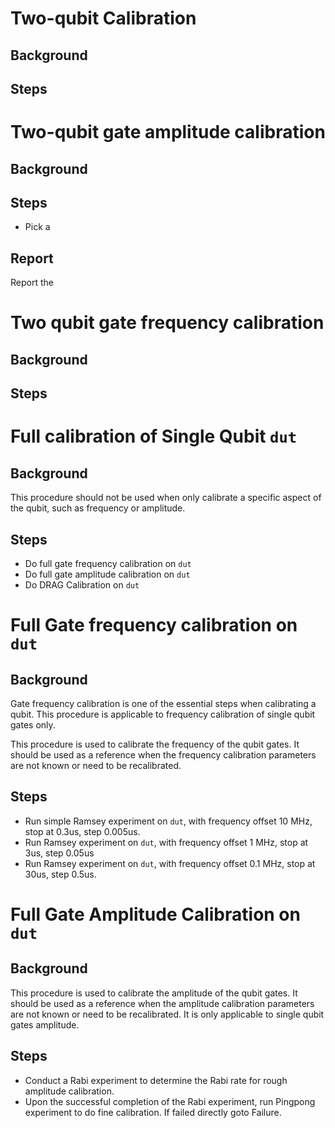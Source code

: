 # Two-qubit Calibration

## Background

## Steps


# Two-qubit gate amplitude calibration
## Background
## Steps
- Pick a 
## Report
Report the 

# Two qubit gate frequency calibration
## Background
## Steps



# Full calibration of Single Qubit `dut`

## Background

This procedure should not be used when only calibrate a specific aspect of the qubit, such as frequency or amplitude.

## Steps

- Do full gate frequency calibration on `dut`
- Do full gate amplitude calibration on `dut`
- Do DRAG Calibration on `dut`

# Full Gate frequency calibration on `dut`

## Background

Gate frequency calibration is one of the essential steps when calibrating a qubit. This procedure is applicable to frequency
calibration of single qubit gates only.

This procedure is used to calibrate the frequency of the qubit gates. It should be used as a reference when the frequency calibration 
parameters are not known or need to be recalibrated.

## Steps

- Run simple Ramsey experiment on `dut`, with frequency offset 10 MHz, stop at 0.3us, step 0.005us.
- Run Ramsey experiment on `dut`, with frequency offset 1 MHz, stop at 3us, step 0.05us
- Run Ramsey experiment on `dut`, with frequency offset 0.1 MHz, stop at 30us, step 0.5us.

# Full Gate Amplitude Calibration on `dut`

## Background

This procedure is used to calibrate the amplitude of the qubit gates. It should be used as a reference when the amplitude calibration parameters are not known or
need to be recalibrated. It is only applicable to single qubit gates amplitude.

## Steps

- Conduct a Rabi experiment to determine the Rabi rate for rough amplitude calibration.
- Upon the successful completion of the Rabi experiment, run Pingpong experiment to do fine calibration. If failed directly goto Failure.